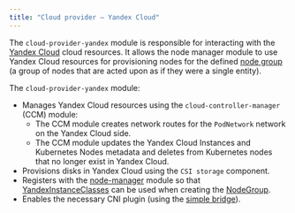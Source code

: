```yaml
---
title: "Cloud provider — Yandex Cloud"
---
```


The `cloud-provider-yandex` module is responsible for interacting with the [Yandex Cloud](https://cloud.yandex.com/en/) cloud resources. It allows the node manager module to use Yandex Cloud resources for provisioning nodes for the defined [node group](../../modules/040-node-manager/cr.html#nodegroup) (a group of nodes that are acted upon as if they were a single entity).

The `cloud-provider-yandex` module:
- Manages Yandex Cloud resources using the `cloud-controller-manager` (CCM) module:
  * The CCM module creates network routes for the `PodNetwork` network on the Yandex Cloud side.
  * The CCM module updates the Yandex Cloud Instances and Kubernetes Nodes metadata and deletes from Kubernetes nodes that no longer exist in Yandex Cloud.
- Provisions disks in Yandex Cloud using the `CSI storage` component.
- Registers with the [node-manager](../../modules/040-node-manager/) module so that [YandexInstanceClasses](cr.html#yandexinstanceclass) can be used when creating the [NodeGroup](../../modules/040-node-manager/cr.html#nodegroup).
- Enables the necessary CNI plugin (using the [simple bridge](../../modules/035-cni-simple-bridge/)).

